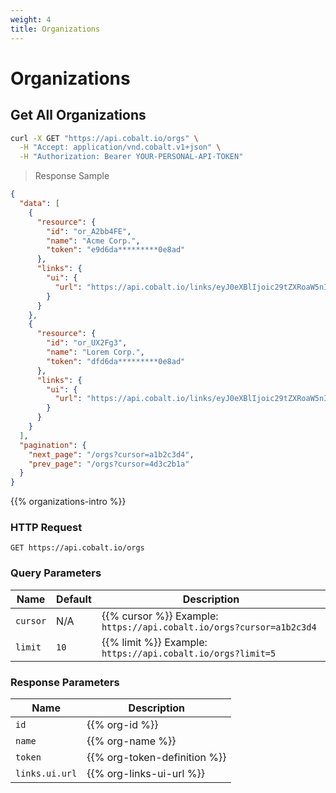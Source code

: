 ```yaml
---
weight: 4
title: Organizations
---
```


# Organizations

## Get All Organizations

```sh
curl -X GET "https://api.cobalt.io/orgs" \
  -H "Accept: application/vnd.cobalt.v1+json" \
  -H "Authorization: Bearer YOUR-PERSONAL-API-TOKEN"
```

> Response Sample

```json
{
  "data": [
    {
      "resource": {
        "id": "or_A2bb4FE",
        "name": "Acme Corp.",
        "token": "e9d6da*********0e8ad"
      },
      "links": {
        "ui": {
          "url": "https://api.cobalt.io/links/eyJ0eXBlIjoic29tZXRoaW5nIiwib3JnU2x1ZyI6ImNvYmFsdCIsInBlbnRlc3RUYWciOiJz="
        }
      }
    },
    {
      "resource": {
        "id": "or_UX2Fg3",
        "name": "Lorem Corp.",
        "token": "dfd6da*********0e8ad"
      },
      "links": {
        "ui": {
          "url": "https://api.cobalt.io/links/eyJ0eXBlIjoic29tZXRoaW5nIiwib3JnU2x1ZyI6ImNvYmFsdCIsInBlbnRlc3RUYWciOiJz="
        }
      }
    }
  ],
  "pagination": {
    "next_page": "/orgs?cursor=a1b2c3d4",
    "prev_page": "/orgs?cursor=4d3c2b1a"
  }
}
```

{{% organizations-intro %}}

### HTTP Request

`GET https://api.cobalt.io/orgs`

### Query Parameters

| Name | Default | Description                                                                                                      |
|-----------|---------|------------------------------------------------------------------------------------------------------------------|
| `cursor`  | N/A     | {{% cursor %}} Example: `https://api.cobalt.io/orgs?cursor=a1b2c3d4`                   |
| `limit`   | `10`    | {{% limit %}} Example: `https://api.cobalt.io/orgs?limit=5` |

### Response Parameters

| Name          | Description                                                                              |
|----------------|------------------------------------------------------------------------------------------|
| `id`           | {{% org-id %}}                             |
| `name`         | {{% org-name %}}                                                             |
| `token`        | {{% org-token-definition %}}                                   |
| `links.ui.url` | {{% org-links-ui-url %}} |
